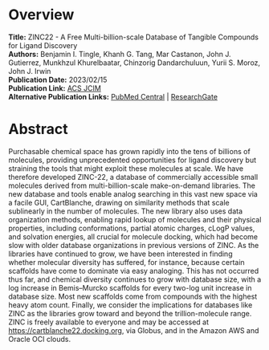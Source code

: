 # Overview
**Title:** ZINC22 - A Free Multi-billion-scale Database of Tangible Compounds for Ligand Discovery<br>
**Authors:** Benjamin I. Tingle, Khanh G. Tang, Mar Castanon, John J. Gutierrez, Munkhzul Khurelbaatar, Chinzorig
Dandarchuluun, Yurii S. Moroz, John J. Irwin<br>
**Publication Date:** 2023/02/15<br>
**Publication Link:** [ACS JCIM](https://pubs.acs.org/doi/10.1021/acs.jcim.2c01253)<br>
**Alternative Publication Links:** [PubMed Central](https://pmc.ncbi.nlm.nih.gov/articles/PMC9976280) |
[ResearchGate](https://www.researchgate.net/publication/364600619_ZINC-22_-_A_Free_Multi-Billion-Scale_Database_of_Tangible_Compounds_for_Ligand_Discovery)


# Abstract
Purchasable chemical space has grown rapidly into the tens of billions of molecules, providing unprecedented
opportunities for ligand discovery but straining the tools that might exploit these molecules at scale. We have
therefore developed ZINC-22, a database of commercially accessible small molecules derived from multi-billion-scale
make-on-demand libraries. The new database and tools enable analog searching in this vast new space via a facile GUI,
CartBlanche, drawing on similarity methods that scale sublinearly in the number of molecules. The new library also uses
data organization methods, enabling rapid lookup of molecules and their physical properties, including conformations,
partial atomic charges, cLogP values, and solvation energies, all crucial for molecule docking, which had become slow
with older database organizations in previous versions of ZINC. As the libraries have continued to grow, we have been
interested in finding whether molecular diversity has suffered, for instance, because certain scaffolds have come to
dominate via easy analoging. This has not occurred thus far, and chemical diversity continues to grow with database
size, with a log increase in Bemis–Murcko scaffolds for every two-log unit increase in database size. Most new scaffolds
come from compounds with the highest heavy atom count. Finally, we consider the implications for databases like ZINC as
the libraries grow toward and beyond the trillion-molecule range. ZINC is freely available to everyone and may be
accessed at https://cartblanche22.docking.org, via Globus, and in the Amazon AWS and Oracle OCI clouds.
